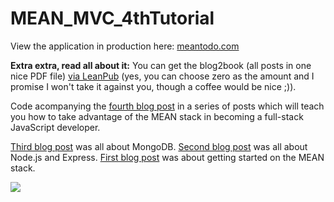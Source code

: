 MEAN_MVC_4thTutorial
====================

View the application in production here: [meantodo.com](http://www.meantodo.com)

**Extra extra, read all about it:** You can get the blog2book (all posts in one nice PDF file) [via LeanPub](https://leanpub.com/meantodo) (yes, you can choose zero as the amount and I promise I won't take it against you, though a coffee would be nice ;)).

Code acompanying the [fourth blog post](https://hackhands.com/finishing-Angular-TODO-application-deploying-production/) in a series of posts which will teach you how to take advantage of the MEAN stack in becoming a full-stack JavaScript developer.

[Third blog post](https://hackhands.com/mongodb-crud-mvc-way-with-passport-authentication/) was all about MongoDB.
[Second blog post](https://hackhands.com/delving-node-js-express-web-framework/) was all about Node.js and Express.
[First blog post](https://hackhands.com/how-to-get-started-on-the-mean-stack/) was about getting started on the MEAN stack. 

![](http://www.nikola-breznjak.com/blog/wp-content/uploads/2015/06/MEAN_landingPage2.jpg)